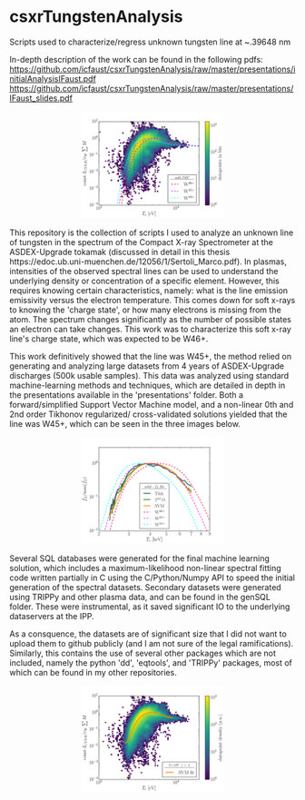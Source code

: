 # csxrTungstenAnalysis
Scripts used to characterize/regress unknown tungsten line at ~.39648 nm 

In-depth description of the work can be found in the following pdfs:
https://github.com/icfaust/csxrTungstenAnalysis/raw/master/presentations/initialAnalysisIFaust.pdf
https://github.com/icfaust/csxrTungstenAnalysis/raw/master/presentations/IFaust_slides.pdf

<p align="center">
  <img src="https://github.com/icfaust/csxrTungstenAnalysis/blob/master/presentations/output_forward.png" alt="not loaded" width="50%"/>
</p>
This repository is the collection of scripts I used to analyze an unknown line of tungsten in the spectrum of the Compact X-ray Spectrometer at the ASDEX-Upgrade tokamak (discussed in detail in this thesis https://edoc.ub.uni-muenchen.de/12056/1/Sertoli_Marco.pdf).  In plasmas, intensities of the observed spectral lines can be used to understand the underlying density or concentration of a specific element.  However, this requires knowing certain characteristics, namely: what is the line emission emissivity versus the electron temperature. This comes down for soft x-rays to knowing the 'charge state', or how many electrons is missing from the atom.  The spectrum changes significantly as the number of possible states an electron can take changes.  This work was to characterize this soft x-ray line's charge state, which was expected to be W46+.

This work definitively showed that the line was W45+, the method relied on generating and analyzing large datasets from 4 years of ASDEX-Upgrade discharges (500k usable samples). This data was analyzed using standard machine-learning methods and techniques, which are detailed in depth in the presentations available in the 'presentations' folder. Both a forward/simplified Support Vector Machine model, and a non-linear 0th and 2nd order Tikhonov regularized/ cross-validated solutions yielded that the line was W45+, which can be seen in the three images below.

<p align="center">
<img src="https://github.com/icfaust/csxrTungstenAnalysis/blob/master/presentations/val7_inverse.png" alt="not loaded" width="50%"/>
</p>

Several SQL databases were generated for the final machine learning solution, which includes a maximum-likelihood non-linear spectral fitting code written partially in C using the C/Python/Numpy API to speed the initial generation of the spectral datasets.  Secondary datasets were generated using TRIPPy and other plasma data, and can be found in the genSQL folder. These were instrumental, as it saved significant IO to the underlying dataservers at the IPP.

As a consquence, the datasets are of significant size that I did not want to upload them to github publicly (and I am not sure of the legal ramifications).  Similarly, this contains the use of several other packages which are not included, namely the python 'dd', 'eqtools', and 'TRIPPy' packages, most of which can be found in my other repositories.

<p align="center">
<img src="https://github.com/icfaust/csxrTungstenAnalysis/blob/master/presentations/output_SVM.png" alt="not loaded" width="50%"/>
</p>
